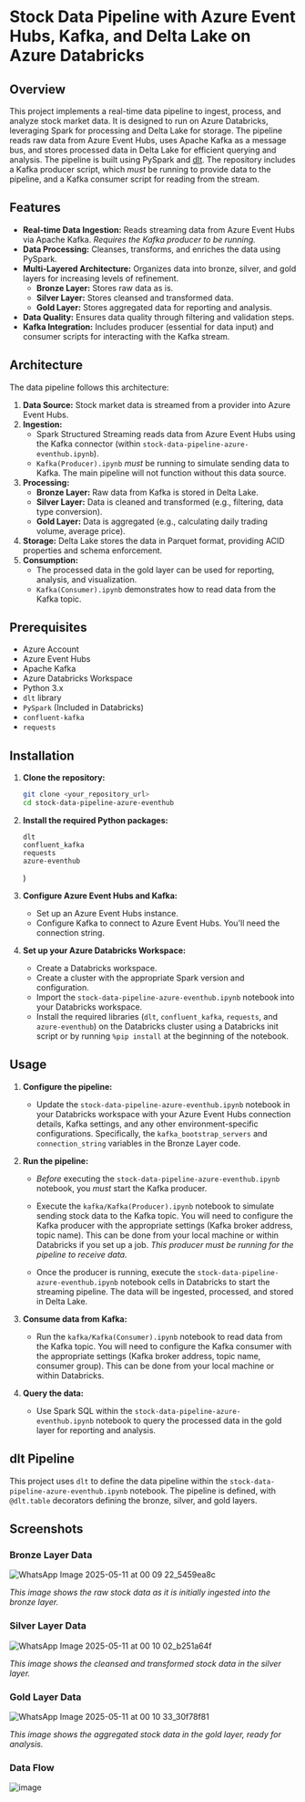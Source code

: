 # Stock Data Pipeline with Azure Event Hubs, Kafka, and Delta Lake on Azure Databricks

## Overview

This project implements a real-time data pipeline to ingest, process, and analyze stock market data. It is designed to run on Azure Databricks, leveraging Spark for processing and Delta Lake for storage. The pipeline reads raw data from Azure Event Hubs, uses Apache Kafka as a message bus, and stores processed data in Delta Lake for efficient querying and analysis. The pipeline is built using PySpark and [dlt](https://dlthub.com/). The repository includes a Kafka producer script, which *must* be running to provide data to the pipeline, and a Kafka consumer script for reading from the stream.

## Features

* **Real-time Data Ingestion:** Reads streaming data from Azure Event Hubs via Apache Kafka.  *Requires the Kafka producer to be running.*
* **Data Processing:** Cleanses, transforms, and enriches the data using PySpark.
* **Multi-Layered Architecture:** Organizes data into bronze, silver, and gold layers for increasing levels of refinement.
    * **Bronze Layer:** Stores raw data as is.
    * **Silver Layer:** Stores cleansed and transformed data.
    * **Gold Layer:** Stores aggregated data for reporting and analysis.
* **Data Quality:** Ensures data quality through filtering and validation steps.
* **Kafka Integration:** Includes producer (essential for data input) and consumer scripts for interacting with the Kafka stream.

## Architecture

The data pipeline follows this architecture:

1.  **Data Source:** Stock market data is streamed from a provider into Azure Event Hubs.
2.  **Ingestion:**
    * Spark Structured Streaming reads data from Azure Event Hubs using the Kafka connector (within `stock-data-pipeline-azure-eventhub.ipynb`).
    * `Kafka(Producer).ipynb` *must* be running to simulate sending data to Kafka.  The main pipeline will not function without this data source.
3.  **Processing:**
    * **Bronze Layer:** Raw data from Kafka is stored in Delta Lake.
    * **Silver Layer:** Data is cleaned and transformed (e.g., filtering, data type conversion).
    * **Gold Layer:** Data is aggregated (e.g., calculating daily trading volume, average price).
4.  **Storage:** Delta Lake stores the data in Parquet format, providing ACID properties and schema enforcement.
5.  **Consumption:**
    * The processed data in the gold layer can be used for reporting, analysis, and visualization.
    * `Kafka(Consumer).ipynb` demonstrates how to read data from the Kafka topic.

## Prerequisites

* Azure Account
* Azure Event Hubs
* Apache Kafka
* Azure Databricks Workspace
* Python 3.x
* `dlt` library
* `PySpark` (Included in Databricks)
* `confluent-kafka`
* `requests`

## Installation

1.  **Clone the repository:**

    ```bash
    git clone <your_repository_url>
    cd stock-data-pipeline-azure-eventhub
    ```

2.  **Install the required Python packages:**

    ```
    dlt
    confluent_kafka
    requests
    azure-eventhub
    ```

    )

3.  **Configure Azure Event Hubs and Kafka:**

    * Set up an Azure Event Hubs instance.
    * Configure Kafka to connect to Azure Event Hubs. You'll need the connection string.

4.  **Set up your Azure Databricks Workspace:**

    * Create a Databricks workspace.
    * Create a cluster with the appropriate Spark version and configuration.
    * Import the `stock-data-pipeline-azure-eventhub.ipynb` notebook into your Databricks workspace.
    * Install the required libraries (`dlt`, `confluent_kafka`, `requests`, and `azure-eventhub`) on the Databricks cluster using a Databricks init script or by running `%pip install` at the beginning of the notebook.

## Usage

1.  **Configure the pipeline:**

    * Update the `stock-data-pipeline-azure-eventhub.ipynb` notebook in your Databricks workspace with your Azure Event Hubs connection details, Kafka settings, and any other environment-specific configurations. Specifically, the `kafka_bootstrap_servers` and `connection_string` variables in the Bronze Layer code.

2.  **Run the pipeline:**

    * *Before* executing the `stock-data-pipeline-azure-eventhub.ipynb` notebook, you *must* start the Kafka producer.

    * Execute the `kafka/Kafka(Producer).ipynb` notebook to simulate sending stock data to the Kafka topic. You will need to configure the Kafka producer with the appropriate settings (Kafka broker address, topic name). This can be done from your local machine or within Databricks if you set up a job.  *This producer must be running for the pipeline to receive data.*

    * Once the producer is running, execute the `stock-data-pipeline-azure-eventhub.ipynb` notebook cells in Databricks to start the streaming pipeline. The data will be ingested, processed, and stored in Delta Lake.

3.  **Consume data from Kafka:**

    * Run the `kafka/Kafka(Consumer).ipynb` notebook to read data from the Kafka topic. You will need to configure the Kafka consumer with the appropriate settings (Kafka broker address, topic name, consumer group). This can be done from your local machine or within Databricks.

4.  **Query the data:**

    * Use Spark SQL within the `stock-data-pipeline-azure-eventhub.ipynb` notebook to query the processed data in the gold layer for reporting and analysis.

## dlt Pipeline

This project uses `dlt` to define the data pipeline within the `stock-data-pipeline-azure-eventhub.ipynb` notebook. The pipeline is defined, with `@dlt.table` decorators defining the bronze, silver, and gold layers.

## Screenshots

### Bronze Layer Data

![WhatsApp Image 2025-05-11 at 00 09 22_5459ea8c](https://github.com/user-attachments/assets/1ec24f51-5340-4f53-8172-aaf28275b727)

*This image shows the raw stock data as it is initially ingested into the bronze layer.*

### Silver Layer Data

![WhatsApp Image 2025-05-11 at 00 10 02_b251a64f](https://github.com/user-attachments/assets/1552a753-f9d5-412f-869e-291da9da94e3)

*This image shows the cleansed and transformed stock data in the silver layer.*

### Gold Layer Data

![WhatsApp Image 2025-05-11 at 00 10 33_30f78f81](https://github.com/user-attachments/assets/cbb3078c-9d60-42a0-800c-365c7d764f53)

*This image shows the aggregated stock data in the gold layer, ready for analysis.*

### Data Flow

![image](https://github.com/user-attachments/assets/185b14fc-9143-4cde-abcc-8b3251757064)

